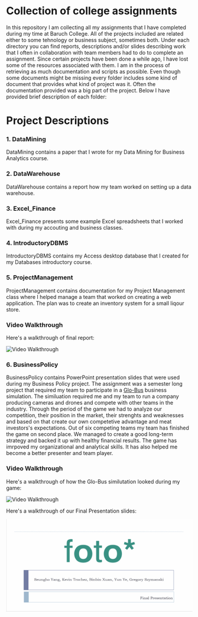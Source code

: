 # Collection of college assignments 

In this repository I am collecting all my assignments that I have completed during my time at Baruch College. All of the projects included are related either to some tehnology or business subject, sometimes both. Under each directory you can find reports, descriptions and/or slides describing work that I often in collaboration with team members had to do to complete an assignment. Since certain projects have been done a while ago, I have lost some of the resources associated with them. I am in the process of retrieving as much documentation and scripts as possible. Even though some documents might be missing every folder includes some kind of document that provides what kind of project was it. Often the documentation provided was a big part of the project. Below I have provided brief description of each folder: 

# Project Descriptions

### 1. DataMining

DataMining contains a paper that I wrote for my Data Mining for Business Analytics course. 

### 2. DataWarehouse

DataWarehouse contains a report how my team worked on setting up a data warehouse.

### 3. Excel_Finance

Excel_Finance presents some example Excel spreadsheets that I worked with during my accouting and business classes. 

### 4. IntroductoryDBMS

IntroductoryDBMS contains my Access desktop database that I created for my Databases introductory course. 

### 5. ProjectManagement

ProjectManagement contains documentation for my Project Management class where I helped manage a team that worked on creating a web application. The plan was to create an inventory system for a small liqour store. 

### Video Walkthrough

Here's a walkthrough of final report:

<img src='ProjectManagement/FinalReport.gif' title='Video Walkthrough' width='' alt='Video Walkthrough' />


### 6. BusinessPolicy 

BusinessPolicy contains PowerPoint presentation slides that were used during my Business Policy project. The assignment was a semester long project that required my team to participate in a [Glo-Bus](https://new.glo-bus.com/) business simulation. The similuation required me and my team to run a company producing cameras and drones and compete with other teams in the industry. Through the period of the game we had to analyze our competition, their position in the market, their strenghts and weaknesses and based on that create our own competetive advantage and meat investors's expectations. Out of six competing teams my team has finished the game on second place. We managed to create a good long-term strategy and backed it up with healthy financial results. The game has imrpoved my organizational and analytical skills. It has also helped me become a better presenter and team player. 

### Video Walkthrough

Here's a walkthrough of how the Glo-Bus similutation looked during my game:

<img src='BusinessPolicy/Globus.gif' title='Video Walkthrough' width='' alt='Video Walkthrough' />

Here's a walkthrough of our Final Presentation slides:

<img src='BusinessPolicy/FinalPresentation.gif' title='Video Walkthrough' width='' alt='Video Walkthrough' />

